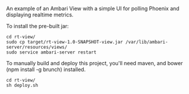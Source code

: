An example of an Ambari View with a simple UI for polling Phoenix and displaying realtime metrics.

To install the pre-built jar:
```
cd rt-view/
sudo cp target/rt-view-1.0-SNAPSHOT-view.jar /var/lib/ambari-server/resources/views/
sudo service ambari-server restart
```

To manually build and deploy this project, you'll need maven, and bower (npm install -g brunch) installed.
```
cd rt-view/
sh deploy.sh
```
